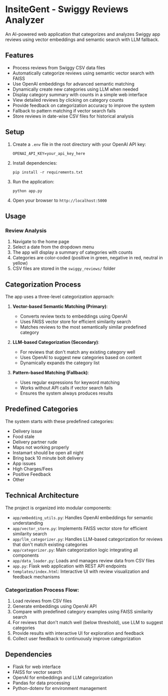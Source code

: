 # InsiteGent - Swiggy Reviews Analyzer

An AI-powered web application that categorizes and analyzes Swiggy app reviews using vector embeddings and semantic search with LLM fallback.

## Features

- Process reviews from Swiggy CSV data files
- Automatically categorize reviews using semantic vector search with FAISS
- Use OpenAI embeddings for advanced semantic matching
- Dynamically create new categories using LLM when needed
- Display category summary with counts in a simple web interface
- View detailed reviews by clicking on category counts
- Provide feedback on categorization accuracy to improve the system
- Fallback to pattern matching if vector search fails
- Store reviews in date-wise CSV files for historical analysis

## Setup

1. Create a `.env` file in the root directory with your OpenAI API key:
   ```
   OPENAI_API_KEY=your_api_key_here
   ```

2. Install dependencies:
   ```
   pip install -r requirements.txt
   ```

3. Run the application:
   ```
   python app.py
   ```

4. Open your browser to `http://localhost:5000`

## Usage

### Review Analysis
1. Navigate to the home page
2. Select a date from the dropdown menu
3. The app will display a summary of categories with counts
4. Categories are color-coded (positive in green, negative in red, neutral in yellow)
5. CSV files are stored in the `swiggy_reviews/` folder

## Categorization Process

The app uses a three-level categorization approach:

1. **Vector-based Semantic Matching (Primary)**:
   - Converts review texts to embeddings using OpenAI
   - Uses FAISS vector store for efficient similarity search
   - Matches reviews to the most semantically similar predefined category

2. **LLM-based Categorization (Secondary)**:
   - For reviews that don't match any existing category well
   - Uses OpenAI to suggest new categories based on content
   - Dynamically expands the category list

3. **Pattern-based Matching (Fallback)**:
   - Uses regular expressions for keyword matching
   - Works without API calls if vector search fails
   - Ensures the system always produces results

## Predefined Categories

The system starts with these predefined categories:
- Delivery issue
- Food stale
- Delivery partner rude
- Maps not working properly
- Instamart should be open all night
- Bring back 10 minute bolt delivery
- App issues
- High Charges/Fees
- Positive Feedback
- Other

## Technical Architecture

The project is organized into modular components:
- `app/embedding_utils.py`: Handles OpenAI embeddings for semantic understanding
- `app/vector_store.py`: Implements FAISS vector store for efficient similarity search
- `app/llm_categorizer.py`: Handles LLM-based categorization for reviews that don't match existing categories
- `app/categorizer.py`: Main categorization logic integrating all components
- `app/data_loader.py`: Loads and manages review data from CSV files
- `app.py`: Flask web application with REST API endpoints
- `templates/index.html`: Interactive UI with review visualization and feedback mechanisms

### Categorization Process Flow:
1. Load reviews from CSV files
2. Generate embeddings using OpenAI API
3. Compare with predefined category examples using FAISS similarity search
4. For reviews that don't match well (below threshold), use LLM to suggest categories
5. Provide results with interactive UI for exploration and feedback
6. Collect user feedback to continuously improve categorization

## Dependencies

- Flask for web interface
- FAISS for vector search
- OpenAI for embeddings and LLM categorization
- Pandas for data processing
- Python-dotenv for environment management
